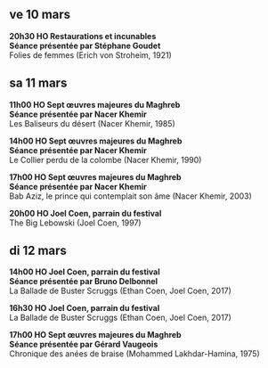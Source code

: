 ## ve 10 mars

**20h30 HO Restaurations et incunables**  
**Séance présentée par Stéphane Goudet**  
Folies de femmes (Erich von Stroheim, 1921)

## sa 11 mars

**11h00 HO Sept œuvres majeures du Maghreb**  
**Séance présentée par Nacer Khemir**  
Les Baliseurs du désert (Nacer Khemir, 1985)

**14h00 HO Sept œuvres majeures du Maghreb**  
**Séance présentée par Nacer Khemir**  
Le Collier perdu de la colombe (Nacer Khemir, 1990)

**17h00 HO Sept œuvres majeures du Maghreb**  
**Séance présentée par Nacer Khemir**  
Bab Aziz, le prince qui contemplait son âme (Nacer Khemir, 2003)

**20h00 HO Joel Coen, parrain du festival**  
The Big Lebowski (Joel Coen, 1997)

## di 12 mars

**14h00 HO Joel Coen, parrain du festival**  
**Séance présentée par Bruno Delbonnel**  
La Ballade de Buster Scruggs (Ethan Coen, Joel Coen, 2017)

**16h30 HO Joel Coen, parrain du festival**  
La Ballade de Buster Scruggs (Ethan Coen, Joel Coen, 2017)

**17h00 HO Sept œuvres majeures du Maghreb**  
**Séance présentée par Gérard Vaugeois**  
Chronique des anées de braise (Mohammed Lakhdar-Hamina, 1975)

